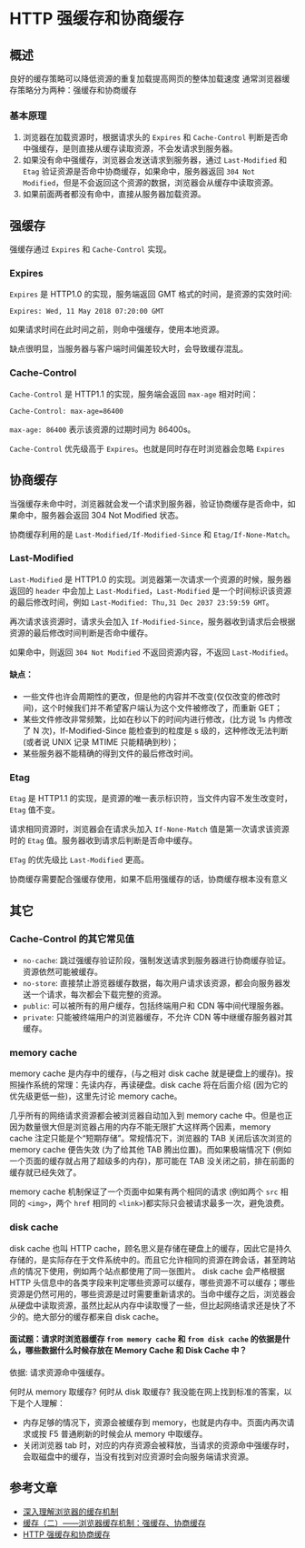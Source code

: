 # HTTP 强缓存和协商缓存

## 概述

良好的缓存策略可以降低资源的重复加载提高网页的整体加载速度
通常浏览器缓存策略分为两种：强缓存和协商缓存

### 基本原理

1. 浏览器在加载资源时，根据请求头的 `Expires` 和 `Cache-Control` 判断是否命中强缓存，是则直接从缓存读取资源，不会发请求到服务器。
2. 如果没有命中强缓存，浏览器会发送请求到服务器，通过 `Last-Modified` 和 `Etag` 验证资源是否命中协商缓存，如果命中，服务器返回 `304 Not Modified`，但是不会返回这个资源的数据，浏览器会从缓存中读取资源。
3. 如果前面两者都没有命中，直接从服务器加载资源。

## 强缓存

强缓存通过 `Expires` 和 `Cache-Control` 实现。

### Expires

`Expires` 是 HTTP1.0 的实现，服务端返回 GMT 格式的时间，是资源的实效时间:

```
Expires: Wed, 11 May 2018 07:20:00 GMT
```

如果请求时间在此时间之前，则命中强缓存，使用本地资源。

缺点很明显，当服务器与客户端时间偏差较大时，会导致缓存混乱。

### Cache-Control

`Cache-Control` 是 HTTP1.1 的实现，服务端会返回 `max-age` 相对时间：

```
Cache-Control: max-age=86400
```

`max-age: 86400` 表示该资源的过期时间为 86400s。

`Cache-Control` 优先级高于 `Expires`。也就是同时存在时浏览器会忽略 `Expires`

## 协商缓存

当强缓存未命中时，浏览器就会发一个请求到服务器，验证协商缓存是否命中，如果命中，服务器会返回 304 Not Modified 状态。

协商缓存利用的是 `Last-Modified/If-Modified-Since` 和 `Etag/If-None-Match`。

### Last-Modified

`Last-Modified` 是 HTTP1.0 的实现。浏览器第一次请求一个资源的时候，服务器返回的 `header` 中会加上 `Last-Modified`，`Last-Modified` 是一个时间标识该资源的最后修改时间，例如 `Last-Modified: Thu,31 Dec 2037 23:59:59 GMT`。

再次请求该资源时，请求头会加入 `If-Modified-Since`，服务器收到请求后会根据资源的最后修改时间判断是否命中缓存。

如果命中，则返回 `304 Not Modified` 不返回资源内容，不返回 `Last-Modified`。

#### 缺点：

-   一些文件也许会周期性的更改，但是他的内容并不改变(仅仅改变的修改时间)，这个时候我们并不希望客户端认为这个文件被修改了，而重新 GET；
-   某些文件修改非常频繁，比如在秒以下的时间内进行修改，(比方说 1s 内修改了 N 次)，If-Modified-Since 能检查到的粒度是 s 级的，这种修改无法判断(或者说 UNIX 记录 MTIME 只能精确到秒)；
-   某些服务器不能精确的得到文件的最后修改时间。

### Etag

`Etag` 是 HTTP1.1 的实现，是资源的唯一表示标识符，当文件内容不发生改变时，`Etag` 值不变。

请求相同资源时，浏览器会在请求头加入 `If-None-Match` 值是第一次请求该资源时的 `Etag` 值。服务器收到请求后判断是否命中缓存。

`ETag` 的优先级比 `Last-Modified` 更高。

协商缓存需要配合强缓存使用，如果不启用强缓存的话，协商缓存根本没有意义

## 其它

### Cache-Control 的其它常见值

-   `no-cache`: 跳过强缓存验证阶段，强制发送请求到服务器进行协商缓存验证。资源依然可能被缓存。
-   `no-store`: 直接禁止游览器缓存数据，每次用户请求该资源，都会向服务器发送一个请求，每次都会下载完整的资源。
-   `public`: 可以被所有的用户缓存，包括终端用户和 CDN 等中间代理服务器。
-   `private`: 只能被终端用户的浏览器缓存，不允许 CDN 等中继缓存服务器对其缓存。

### memory cache

memory cache 是内存中的缓存，(与之相对 disk cache 就是硬盘上的缓存)。按照操作系统的常理：先读内存，再读硬盘。disk cache 将在后面介绍 (因为它的优先级更低一些)，这里先讨论 memory cache。

几乎所有的网络请求资源都会被浏览器自动加入到 memory cache 中。但是也正因为数量很大但是浏览器占用的内存不能无限扩大这样两个因素，memory cache 注定只能是个“短期存储”。常规情况下，浏览器的 TAB 关闭后该次浏览的 memory cache 便告失效 (为了给其他 TAB 腾出位置)。而如果极端情况下 (例如一个页面的缓存就占用了超级多的内存)，那可能在 TAB 没关闭之前，排在前面的缓存就已经失效了。

memory cache 机制保证了一个页面中如果有两个相同的请求 (例如两个 `src` 相同的 `<img>`，两个 `href` 相同的 `<link>`)都实际只会被请求最多一次，避免浪费。

### disk cache

disk cache 也叫 HTTP cache，顾名思义是存储在硬盘上的缓存，因此它是持久存储的，是实际存在于文件系统中的。而且它允许相同的资源在跨会话，甚至跨站点的情况下使用，例如两个站点都使用了同一张图片。
disk cache 会严格根据 HTTP 头信息中的各类字段来判定哪些资源可以缓存，哪些资源不可以缓存；哪些资源是仍然可用的，哪些资源是过时需要重新请求的。当命中缓存之后，浏览器会从硬盘中读取资源，虽然比起从内存中读取慢了一些，但比起网络请求还是快了不少的。绝大部分的缓存都来自 disk cache。

#### 面试题：请求时浏览器缓存 `from memory cache` 和 `from disk cache` 的依据是什么，哪些数据什么时候存放在 Memory Cache 和 Disk Cache 中？

依据: 请求资源命中强缓存。

何时从 memory 取缓存? 何时从 disk 取缓存? 我没能在网上找到标准的答案，以下是个人理解：

-   内存足够的情况下，资源会被缓存到 memory，也就是内存中。页面内再次请求或按 F5 普通刷新的时候会从 memory 中取缓存。
-   关闭浏览器 tab 时，对应的内存资源会被释放，当请求的资源命中强缓存时，会取磁盘中的缓存，当没有找到对应资源时会向服务端请求资源。

## 参考文章

-   [深入理解浏览器的缓存机制](https://www.jianshu.com/p/54cc04190252)
-   [缓存（二）——浏览器缓存机制：强缓存、协商缓存](https://github.com/amandakelake/blog/issues/41)
-   [HTTP 强缓存和协商缓存](https://segmentfault.com/a/1190000008956069)
